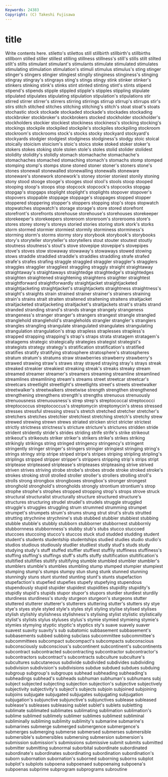 ```yaml
---
Keywords: 24383 
Copyright: (C) Takeshi Fujisawa
---
```


# title

Write contents here.
stiletto's
stilettos still stillbirth stillbirth's stillbirths stillborn stilled stiller stillest stilling
stillness stillness's still's stills stilt stilted stilt's stilts stimulant stimulant's
stimulants stimulate stimulated stimulates stimulating stimulation stimulation's stimuli stimulus stimulus's
sting stinger stinger's stingers stingier stingiest stingily stinginess stinginess's stinging
stingray stingray's stingrays sting's stings stingy stink stinker stinker's stinkers
stinking stink's stinks stint stinted stinting stint's stints stipend stipend's
stipends stipple stippled stipple's stipples stippling stipulate stipulated stipulates stipulating
stipulation stipulation's stipulations stir stirred stirrer stirrer's stirrers stirring stirrings
stirrup stirrup's stirrups stir's stirs stitch stitched stitches stitching stitching's
stitch's stoat stoat's stoats stochastic stock stockade stockaded stockade's stockades
stockading stockbroker stockbroker's stockbrokers stocked stockholder stockholder's stockholders stockier stockiest
stockiness stockiness's stocking stocking's stockings stockpile stockpiled stockpile's stockpiles stockpiling
stockroom stockroom's stockrooms stock's stocks stocky stockyard stockyard's stockyards stodgier
stodgiest stodginess stodginess's stodgy stoic stoical stoically stoicism stoicism's stoic's
stoics stoke stoked stoker stoker's stokers stokes stoking stole stolen
stole's stoles stolid stolider stolidest stolidity stolidity's stolidly stomach stomachache
stomachache's stomachaches stomached stomaching stomach's stomachs stomp stomped stomping stomp's
stomps stone stoned stoner stoner's stoners stone's stones stonewall stonewalled
stonewalling stonewalls stoneware stoneware's stonework stonework's stoney stonier stoniest stonily
stoning stony stood stooge stooge's stooges stool stool's stools stoop
stooped stooping stoop's stoops stop stopcock stopcock's stopcocks stopgap stopgap's
stopgaps stoplight stoplight's stoplights stopover stopover's stopovers stoppable stoppage stoppage's
stoppages stopped stopper stoppered stoppering stopper's stoppers stopping stop's stops
stopwatch stopwatches stopwatch's storage storage's store stored storefront storefront's storefronts
storehouse storehouse's storehouses storekeeper storekeeper's storekeepers storeroom storeroom's storerooms store's
stores storey storey's storeys storied stories storing stork stork's storks
storm stormed stormier stormiest stormily storminess storminess's storming storm's storms
stormy story storybook storybook's storybooks story's storyteller storyteller's storytellers stout
stouter stoutest stoutly stoutness stoutness's stout's stove stovepipe stovepipe's stovepipes
stove's stoves stow stowaway stowaway's stowaways stowed stowing stows straddle
straddled straddle's straddles straddling strafe strafed strafe's strafes strafing straggle
straggled straggler straggler's stragglers straggles stragglier straggliest straggling straggly straight
straightaway straightaway's straightaways straightedge straightedge's straightedges straighten straightened straightening straightens
straighter straightest straightforward straightforwardly straightjacket straightjacketed straightjacketing straightjacket's straightjackets straightness
straightness's straight's straights strain strained strainer strainer's strainers straining strain's
strains strait straiten straitened straitening straitens straitjacket straitjacketed straitjacketing straitjacket's
straitjackets strait's straits strand stranded stranding strand's strands strange strangely
strangeness strangeness's stranger stranger's strangers strangest strangle strangled stranglehold stranglehold's
strangleholds strangler strangler's stranglers strangles strangling strangulate strangulated strangulates strangulating
strangulation strangulation's strap strapless straplesses strapless's strapped strapping strapping's strap's
straps strata stratagem stratagem's stratagems strategic strategically strategies strategist strategist's
strategists strategy strategy's stratification stratification's stratified stratifies stratify stratifying stratosphere
stratosphere's stratospheres stratum stratum's stratums straw strawberries strawberry strawberry's strawed
strawing straw's straws stray strayed straying stray's strays streak streaked
streakier streakiest streaking streak's streaks streaky stream streamed streamer streamer's
streamers streaming streamline streamlined streamlines streamlining stream's streams street streetcar
streetcar's streetcars streetlight streetlight's streetlights street's streets streetwalker streetwalker's streetwalkers
streetwise strength strengthen strengthened strengthening strengthens strength's strengths strenuous strenuously
strenuousness strenuousness's strep strep's streptococcal streptococci streptococcus streptococcus's streptomycin streptomycin's
stress stressed stresses stressful stressing stress's stretch stretched stretcher stretcher's
stretchers stretches stretchier stretchiest stretching stretch's stretchy strew strewed strewing
strewn strews striated stricken strict stricter strictest strictly strictness strictness's
stricture stricture's strictures stridden stride strident stridently stride's strides striding
strife strife's strike strikeout strikeout's strikeouts striker striker's strikers strike's
strikes striking strikingly strikings string stringed stringency stringency's stringent stringently
stringer stringer's stringers stringier stringiest stringing string's strings stringy strip
stripe striped stripe's stripes striping stripling stripling's striplings stripped stripper
stripper's strippers stripping strip's strips stript striptease stripteased striptease's stripteases
stripteasing strive strived striven strives striving strobe strobe's strobes strode
stroke stroked stroke's strokes stroking stroll strolled stroller stroller's strollers
strolling stroll's strolls strong strongbox strongboxes strongbox's stronger strongest stronghold
stronghold's strongholds strongly strontium strontium's strop strophe strophe's strophes stropped
stropping strop's strops strove struck structural structuralist structurally structure structured
structure's structures structuring strudel strudel's strudels struggle struggled struggle's struggles
struggling strum strummed strumming strumpet strumpet's strumpets strum's strums strung
strut strut's struts strutted strutting strychnine strychnine's stub stubbed stubbier
stubbiest stubbing stubble stubble's stubbly stubborn stubborner stubbornest stubbornly stubbornness
stubbornness's stubby stub's stubs stucco stuccoed stuccoes stuccoing stucco's stuccos
stuck stud studded studding student student's students studentship studentships studied
studies studio studio's studios studious studiously studlier studliest studly stud's
studs study studying study's stuff stuffed stuffier stuffiest stuffily stuffiness
stuffiness's stuffing stuffing's stuffings stuff's stuffs stuffy stultification stultification's stultified
stultifies stultify stultifying stumble stumbled stumbler stumbler's stumblers stumble's stumbles
stumbling stump stumped stumpier stumpiest stumping stump's stumps stumpy stun
stung stunk stunned stunning stunningly stuns stunt stunted stunting stunt's
stunts stupefaction stupefaction's stupefied stupefies stupefy stupefying stupendous stupendously stupid
stupider stupidest stupidities stupidity stupidity's stupidly stupid's stupids stupor stupor's
stupors sturdier sturdiest sturdily sturdiness sturdiness's sturdy sturgeon sturgeon's sturgeons
stutter stuttered stutterer stutterer's stutterers stuttering stutter's stutters sty stye
stye's styes style styled style's styles styli styling stylise stylised
stylises stylish stylishly stylishness stylishness's stylising stylist stylistic stylistically stylist's
stylists stylus styluses stylus's stymie stymied stymieing stymie's stymies stymying
styptic styptic's styptics sty's suave suavely suaver suavest suavity suavity's
sub subatomic subbasement subbasement's subbasements subbed subbing subclass subcommittee subcommittee's
subcommittees subcompact subcompact's subcompacts subconscious subconsciously subconscious's subcontinent subcontinent's subcontinents
subcontract subcontracted subcontracting subcontractor subcontractor's subcontractors subcontract's subcontracts subculture subculture's
subcultures subcutaneous subdivide subdivided subdivides subdividing subdivision subdivision's subdivisions subdue
subdued subdues subduing subgroup subgroup's subgroups subhead subheading subheading's subheadings
subhead's subheads subhuman subhuman's subhumans subj subject subjected subjecting subjection
subjection's subjective subjectively subjectivity subjectivity's subject's subjects subjoin subjoined subjoining
subjoins subjugate subjugated subjugates subjugating subjugation subjugation's subjunctive subjunctive's subjunctives
sublease subleased sublease's subleases subleasing sublet sublet's sublets subletting sublimate
sublimated sublimates sublimating sublimation sublimation's sublime sublimed sublimely sublimer sublimes
sublimest subliminal subliminally subliming sublimity sublimity's submarine submarine's submarines submerge
submerged submergence submergence's submerges submerging submerse submersed submerses submersible submersible's
submersibles submersing submersion submersion's submission submission's submissions submissive submit submits
submitted submitter submitting subnormal suborbital subordinate subordinated subordinate's subordinates subordinating
subordination subordination's suborn subornation subornation's suborned suborning suborns subplot subplot's
subplots subpoena subpoenaed subpoenaing subpoena's subpoenas subprime subprogram subprograms subroutine
